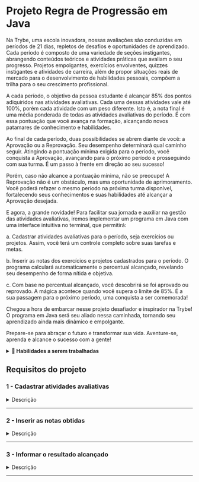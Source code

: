 # Projeto Regra de Progressão em Java

Na Trybe, uma escola inovadora, nossas avaliações são conduzidas em períodos de 21 dias, repletos de desafios e oportunidades de aprendizado. Cada período é composto de uma variedade de seções instigantes, abrangendo conteúdos teóricos e atividades práticas que avaliam o seu progresso. Projetos empolgantes, exercícios envolventes, quizzes instigantes e atividades de carreira, além de propor situações reais de mercado para o desenvolvimento de habilidades pessoais, compõem a trilha para o seu crescimento profissional.

A cada período, o objetivo da pessoa estudante é alcançar 85% dos pontos adiquiridos nas atividades avaliativas. Cada uma dessas atividades vale até 100%, porém cada atividade com um peso diferente. Isto é, a nota final é uma média ponderada de todas as atividades avaliativas do período. É com essa pontuação que você avança na formação, alcançando novos patamares de conhecimento e habilidades.

Ao final de cada período, duas possibilidades se abrem diante de você: a Aprovação ou a Reprovação. Seu desempenho determinará qual caminho seguir. Atingindo a pontuação mínima exigida para o período, você conquista a Aprovação, avançando para o próximo período e prosseguindo com sua turma. É um passo à frente em direção ao seu sucesso!

Porém, caso não alcance a pontuação mínima, não se preocupe! A Reprovação não é um obstáculo, mas uma oportunidade de aprimoramento. Você poderá refazer o mesmo período na próxima turma disponível, fortalecendo seus conhecimentos e suas habilidades até alcançar a Aprovação desejada.

E agora, a grande novidade! Para facilitar sua jornada e auxiliar na gestão das atividades avaliativas, iremos implementar um programa em Java com uma interface intuitiva no terminal, que permitirá:

a. Cadastrar atividades avaliativas para o período, seja exercícios ou projetos. Assim, você terá um controle completo sobre suas tarefas e metas.

b. Inserir as notas dos exercícios e projetos cadastrados para o período. O programa calculará automaticamente o percentual alcançado, revelando seu desempenho de forma nítida e objetiva.

c. Com base no percentual alcançado, você descobrirá se foi aprovado ou reprovado. A mágica acontece quando você supera o limite de 85%. É a sua passagem para o próximo período, uma conquista a ser comemorada!

Chegou a hora de embarcar nesse projeto desafiador e inspirador na Trybe! O programa em Java será seu aliado nessa caminhada, tornando seu aprendizado ainda mais dinâmico e empolgante.

Prepare-se para abraçar o futuro e transformar sua vida. Aventure-se, aprenda e alcance o sucesso com a gente!

</details>

<details>
  <summary><strong>📝 Habilidades a serem trabalhadas</strong></summary>

Neste exercício, verificamos se você é capaz de:

- `Lembrar`
  Será necessário lembrar os conceitos e as instruções relacionados ao programa em Java, bem como as regras e as etapas do sistema de avaliação da Trybe.

- `Compreender`
  Será necessário compreender os requisitos e as funcionalidades do programa em Java, assim como a lógica por trás do cálculo do percentual alcançado.

- `Aplicar`
  Será necessário aplicar seus conhecimentos em programação Java para desenvolver o programa que permite cadastrar atividades, inserir notas e calcular o percentual alcançado.

- `Analisar`
  Durante o desenvolvimento do programa, a pessoa estudante analisará diferentes casos de uso e situações para garantir que o programa funcione corretamente em diversas circunstâncias.

- `Avaliar`
  A avaliação das notas e dos cálculos do percentual alcançados permitirá à pessoa estudante que avalie o próprio desempenho e determine se ela foi aprovada ou reprovada.

- `Criar`
  A criação do programa em Java em si é um ato criativo, em que a pessoa estudante construirá um sistema funcional que atende aos requisitos estabelecidos.

- `Solucionar problemas`
  Durante o desenvolvimento do programa, podem surgir desafios e problemas que exigirão habilidades de resolução de problemas para identificar e corrigir os erros.

</details>



## Requisitos do projeto

### 1 - Cadastrar atividades avaliativas

<details>
  <summary>Descrição</summary><br />

Como regra de negócio, você deve permitir à pessoa estudante que cadastre as atividades avaliativas para o período atual, que podem ser do tipo exercícios ou projetos. Cada atividade deve ter um nome descritivo que identifique sua natureza e um peso atribuída a ela.
Certifique-se de que a pessoa estudante possa cadastrar quantas atividades forem necessárias, para que todas sejam levadas em consideração no cálculo do percentual alcançado. É necessário que a soma de todos os pesos atinga o valor de 100.

Por exemplo, digamos que temos três atividades avaliativa em um dado período. O exercício alfa com peso 30, o exercício beta com peso 10 e o projeto gama com peso 60. Note que o somatório de todos os pesos (30+10+60) precisa, necessariamente, ser 100. Digamos que uma pessoa estudante atingiu a nota de 65 para o exercício alfa, 100 para o exercício beta e 93 no projeto gama, com isso o cálculo da nota final do período faz se:

$` {(30*65) + (10*100) + (60*93)\over(30+10+60)} = 85,3 `$

Assim, a nota dessa pessoa estudante no período foi de 85,3%.

A fórmula é:

$` {(Peso1*Nota1) + (Peso2*Nota2) + ... + (PesoN*NotaN)\over(Peso1 + Peso2 + ... + PesoN)} = NotaFinal `$

O programa deve seguir as seguintes regras:

- Exibir a mensagem `Digite a quantidade de atividades para cadastrar: ` para saber quantas atividades serão cadastradas para o período e salvar essa informação.
- Dado o número de atividades, repetir as mensagens `Digite o nome da atividade N: ` e `Digite o peso da atividade N:`  para salvar o nome da atividade e seu respectivo peso, sendo N o número da atividade.

_**Nota: As mensagens devem ser EXATAMENTE iguais como sugerido, caso contrario os testes irão falhar**_

Exemplo:

```bash
Digite a quantidade de atividades para cadastrar:
3
Digite o nome da atividade 1:
Projeto Lista de Tarefas
Digite o peso da atividade 1: 
30
Digite o nome da atividade 2:
Projeto Lista de Compras
Digite o peso da atividade 2: 
30
Digite o nome da atividade 3:
Projeto Jogo de Advinhação
Digite o peso da atividade 3: 
40
```

</details>

---

### 2 - Inserir as notas obtidas

<details>
  <summary>Descrição</summary><br />

Para cumprir este requisito, a pessoa estudante precisa ter a capacidade de inserir as notas obtidas em cada exercício ou projeto onde acabou de cadastrar seu nome e peso para o período em questão. Essas notas devem ser armazenadas para posteriormente às atividades correspondentes. Certifique-se de que o programa permita a inserção das notas de forma nítida e intuitiva, para que a pessoa estudante possa registrar sua pontuação em cada atividade avaliativa.

Em outras palavras:

- Repita para cada atividade cadastrada no período a mensagem `Digite a nota obtida para [Nome da Atividade]:` para obter sua respectiva nota.

Exemplo, continuando o exemplo anterior:

```bash
Digite a quantidade de atividades para cadastrar:
3
Digite o nome da atividade 1:
Projeto Lista de Tarefas
Digite o peso da atividade 1: 
30
Digite a nota obtida para Projeto Lista de Tarefas:
22
Digite o nome da atividade 2:
Projeto Lista de Compras
Digite o peso da atividade 2: 
30
Digite a nota obtida para Projeto Lista de Compras:
30
Digite o nome da atividade 3:
Projeto Jogo de Advinhação
Digite o peso da atividade 3: 
40
Digite a nota obtida para Projeto Jogo de Advinhação:
35
```

</details>

---

### 3 - Informar o resultado alcançado

<details>
  <summary>Descrição</summary><br />

A fim de avaliar o desempenho da pessoa estudante, é necessário calcular o percentual alcançado com base nas notas obtidas nas atividades avaliativas cadastradas. Após inserir todas as notas, o programa deve realizar o cálculo automático do percentual alcançado, considerando o peso de cada atividade. Em seguida, compare esse percentual com o valor de referência de 85.0%. Se o percentual for menor que 85.0%, a pessoa estudante será considerada reprovada. Caso contrário, com um percentual igual ou superior a 85.0%, ela será aprovada.

Em outras palavras:

- Após calcular o resultado considerando a nota de todas as atividades, utilize a mensagem:
- `Parabéns! Você alcançou [resultado]%! temos o prazer de informar que você obteve aprovação!`; ou
- `Lamentamos informar que, com base na sua pontuação alcançada neste período, [resultado]%, você não atingiu a pontuação mínima necessária para sua aprovação.

Exemplos:

```bash
Parabéns! Você alcançou 87.0%! E temos o prazer de informar que você obteve aprovação! 
```

```bash
Lamentamos informar que, com base na sua pontuação alcançada neste período, 70.0%, você não atingiu a pontuação mínima necessária para sua aprovação.
```

</details>

---

